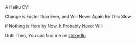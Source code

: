 A Haiku CV:

Change is Faster than Ever, and Will Never Again Be This Slow

if Nothing is Here by Now, It Probably Never Will

Until Then, You can find me on [LinkedIn](https://linkedin.com/in/ultraslice)
